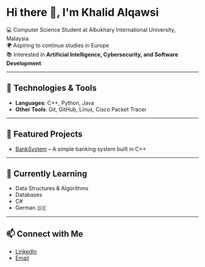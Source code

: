 # Hi there 👋, I'm Khalid Alqawsi  

💻 Computer Science Student at Albukhary International University, Malaysia  
🌍 Aspiring to continue studies in Europe  
📚 Interested in **Artificial Intelligence, Cybersecurity, and Software Development**  

---

## 🔧 Technologies & Tools  
- **Languages**: C++, Python, Java  
- **Other Tools**: Git, GitHub, Linux, Cisco Packet Tracer  

---

## 📌 Featured Projects  
- [BankSystem](https://github.com/khalidalqawsi/BankSystem) – A simple banking system built in C++  


---

## 🌱 Currently Learning  
- Data Structures & Algorithms  
- Databases  
- C#  
- German 🇩🇪  

---

## 📫 Connect with Me  
- [LinkedIn](https://linkedin.com/in/khalidalqawsi)  
- [Email](mailto:your-email@example.com)  
